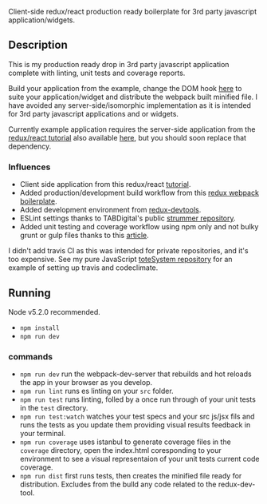 Client-side redux/react production ready boilerplate for 3rd party javascript application/widgets.

## Description
This is my production ready drop in 3rd party javascript application complete with linting, unit tests and coverage reports.

Build your application from the example, change the DOM hook [here](https://github.com/lukeggchapman/clientside-redux-react-boilerplate/blob/master/src/index.jsx#L31) to suite your application/widget and distribute the webpack built minified file. I have avoided any server-side/isomorphic implementation as it is intended for 3rd party javascript applications and or widgets.

Currently example application requires the server-side application from the [redux/react tutorial](http://teropa.info/blog/2015/09/10/full-stack-redux-tutorial.html) also available [here](https://github.com/lukeggchapman/voting-server), but you should soon replace that dependency.

### Influences
* Client side application from this redux/react [tutorial](http://teropa.info/blog/2015/09/10/full-stack-redux-tutorial.html).
* Added production/development build workflow from this [redux webpack boilerplate](https://github.com/srn/react-webpack-boilerplate).
* Added development environment from [redux-devtools](https://github.com/gaearon/redux-devtools).
* ESLint settings thanks to TABDigital's public [strummer repository](https://github.com/TabDigital/strummer).
* Added unit testing and coverage workflow using npm only and not bulky grunt or gulp files thanks to this [article](http://blog.keithcirkel.co.uk/how-to-use-npm-as-a-build-tool/).

I didn't add travis CI as this was intended for private repositories, and it's too expensive. See my pure JavaScript [toteSystem repository](https://github.com/lukeggchapman/toteSystem) for an example of setting up travis and codeclimate.

## Running
Node v5.2.0 recommended.

* `npm install`
* `npm run dev`

### commands
* `npm run dev` run the webpack-dev-server that rebuilds and hot reloads the app in your browser as you develop.
* `npm run lint` runs es linting on your `src` folder.
* `npm run test` runs linting, folled by a once run through of your unit tests in the `test` directory.
* `npm run test:watch` watches your test specs and your src js/jsx fils and runs the tests as you update them providing visual results feedback in your terminal.
* `npm run coverage` uses istanbul to generate coverage files in the `coverage` directory, open the index.html coresponding to your environment to see a visual representaion of your unit tests current code coverage.
* `npm run dist` first runs tests, then creates the minified file ready for distribution. Excludes from the bulld any code related to the redux-dev-tool.


